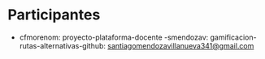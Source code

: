 # Participantes

- cfmorenom: proyecto-plataforma-docente
-smendozav: gamificacion-rutas-alternativas-github: santiagomendozavillanueva341@gmail.com
